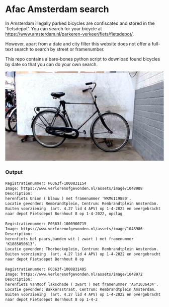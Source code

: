 # Afac Amsterdam search

In Amsterdam illegally parked bicycles are confiscated and stored in the 'fietsdepot'.
You can search for your bicycle at <https://www.amsterdam.nl/parkeren-verkeer/fiets/fietsdepot/>.

However, apart from a date and city filter this website does not offer a full-text search to search by street or framenumber.

This repo contains a bare-bones python script to download found bicycles by date so that you can do your own search.

![Bicycle mug shot](./fiets.jpg)

### Output

	Registratienummer: F0363f-1000831154
	Image: https://www.verlorenofgevonden.nl/assets/image/1048988
	Description:
	herenfiets Union ( blauw ) met framenummer 'WKM6119880'.
	Locatie gevonden: Rembrandtplein, Centrum: Rembrandtplein Amsterdam.
	Buiten voorziening  (art. 4.27 lid 4 APV) op 1-4-2022 en overgebracht naar depot Fietsdepot Bornhout 8 op 1-4-2022, opslag

	Registratienummer: F0363f-1000900715
	Image: https://www.verlorenofgevonden.nl/assets/image/1048986
	Description:
	herenfiets bel paars,banden wit ( zwart ) met framenummer 'K1885050613'.
	Locatie gevonden: Thorbeckeplein, Centrum: Rembrandtplein Amsterdam.
	Buiten voorziening  (art. 4.27 lid 4 APV) op 1-4-2022 en overgebracht naar depot Fietsdepot Bornhout 8 op

	Registratienummer: F0363f-1000831405
	Image: https://www.verlorenofgevonden.nl/assets/image/1048972
	Description:
	herenfiets VanMoof lakschade ( zwart ) met framenummer 'ASY1036434'.
	Locatie gevonden: Bakkersstraat, Centrum: Rembrandtplein Amsterdam.
	Buiten voorziening  (art. 4.27 lid 4 APV) op 1-4-2022 en overgebracht naar depot Fietsdepot Bornhout 8 op 1-4-2
